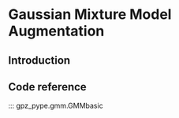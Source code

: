 # Gaussian Mixture Model Augmentation

## Introduction


## Code reference
::: gpz_pype.gmm.GMMbasic
